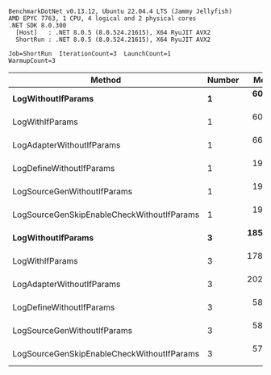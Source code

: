 ```

BenchmarkDotNet v0.13.12, Ubuntu 22.04.4 LTS (Jammy Jellyfish)
AMD EPYC 7763, 1 CPU, 4 logical and 2 physical cores
.NET SDK 8.0.300
  [Host]   : .NET 8.0.5 (8.0.524.21615), X64 RyuJIT AVX2
  ShortRun : .NET 8.0.5 (8.0.524.21615), X64 RyuJIT AVX2

Job=ShortRun  IterationCount=3  LaunchCount=1  
WarmupCount=3  

```
| Method                                     | Number | Mean      | Error     | StdDev   | Min       | Max       | Gen0   | Allocated |
|------------------------------------------- |------- |----------:|----------:|---------:|----------:|----------:|-------:|----------:|
| **LogWithoutIfParams**                         | **1**      |  **60.71 ns** |  **2.921 ns** | **0.160 ns** |  **60.55 ns** |  **60.87 ns** | **0.0010** |      **88 B** |
| LogWithIfParams                            | 1      |  60.09 ns |  7.522 ns | 0.412 ns |  59.68 ns |  60.50 ns | 0.0010 |      88 B |
| LogAdapterWithoutIfParams                  | 1      |  66.38 ns |  2.097 ns | 0.115 ns |  66.28 ns |  66.51 ns | 0.0010 |      88 B |
| LogDefineWithoutIfParams                   | 1      |  19.88 ns |  0.462 ns | 0.025 ns |  19.85 ns |  19.90 ns |      - |         - |
| LogSourceGenWithoutIfParams                | 1      |  19.73 ns |  0.577 ns | 0.032 ns |  19.70 ns |  19.76 ns |      - |         - |
| LogSourceGenSkipEnableCheckWithoutIfParams | 1      |  19.29 ns |  0.486 ns | 0.027 ns |  19.27 ns |  19.32 ns |      - |         - |
| **LogWithoutIfParams**                         | **3**      | **185.62 ns** |  **8.819 ns** | **0.483 ns** | **185.27 ns** | **186.18 ns** | **0.0031** |     **264 B** |
| LogWithIfParams                            | 3      | 178.52 ns | 10.038 ns | 0.550 ns | 177.91 ns | 178.97 ns | 0.0031 |     264 B |
| LogAdapterWithoutIfParams                  | 3      | 202.37 ns |  3.325 ns | 0.182 ns | 202.16 ns | 202.49 ns | 0.0031 |     264 B |
| LogDefineWithoutIfParams                   | 3      |  58.95 ns |  0.754 ns | 0.041 ns |  58.92 ns |  59.00 ns |      - |         - |
| LogSourceGenWithoutIfParams                | 3      |  58.26 ns |  0.751 ns | 0.041 ns |  58.22 ns |  58.30 ns |      - |         - |
| LogSourceGenSkipEnableCheckWithoutIfParams | 3      |  57.72 ns |  4.086 ns | 0.224 ns |  57.56 ns |  57.97 ns |      - |         - |
